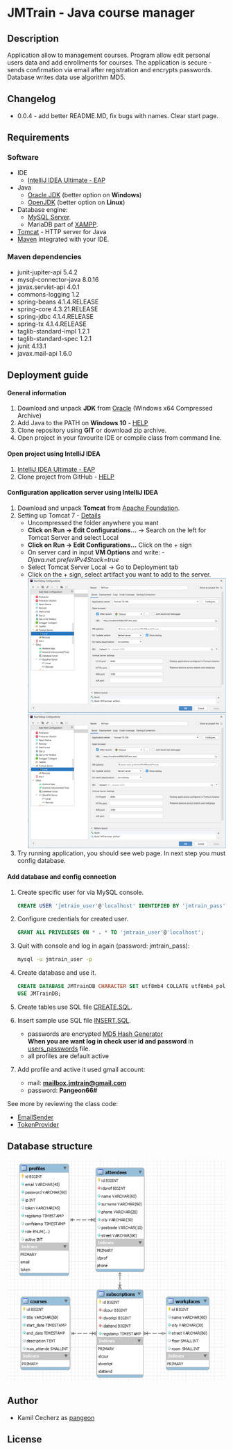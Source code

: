 # JMTrain - Java course manager

## Description

Application allow to management courses. Program allow edit personal users data and add enrollments for courses. 
The application is secure - sends confirmation via email after registration and encrypts passwords. Database writes 
data use algorithm MD5.

## Changelog
* 0.0.4 - add better README.MD, fix bugs with names. Clear start page.
## Requirements

### Software
* IDE 
    * [IntelliJ IDEA Ultimate - EAP](https://www.jetbrains.com/idea/nextversion/#section=windows)
* Java
    * [Oracle JDK](https://www.oracle.com/java/technologies/downloads/) (better option on **Windows**)
    * [OpenJDK](https://openjdk.java.net/install/) (better option on **Linux**)
* Database engine:
    * [MySQL Server](https://dev.mysql.com/downloads/windows/installer/8.0.html).
    * MariaDB part of [XAMPP](https://www.apachefriends.org/pl/download.html).
* [Tomcat](https://tomcat.apache.org/) - HTTP server for Java
* [Maven](http://maven.apache.org/download.cgi) integrated with your IDE.

### Maven dependencies

* junit-jupiter-api 5.4.2
* mysql-connector-java 8.0.16
* javax.servlet-api 4.0.1
* commons-logging 1.2
* spring-beans 4.1.4.RELEASE
* spring-core 4.3.21.RELEASE
* spring-jdbc 4.1.4.RELEASE
* spring-tx 4.1.4.RELEASE
* taglib-standard-impl 1.2.1
* taglib-standard-spec 1.2.1
* junit 4.13.1
* javax.mail-api 1.6.0

## Deployment guide
#### General information
1) Download and unpack **JDK** from 
[Oracle](https://www.oracle.com/java/technologies/downloads/)
(Windows x64 Compressed Archive)
2) Add Java to the PATH on **Windows 10** - [HELP](https://www.architectryan.com/2018/03/17/add-to-the-path-on-windows-10)
3) Clone repository using **GIT** or download zip archive.
4) Open project in your favourite IDE or compile class from command line.

#### Open project using IntelliJ IDEA
1) [IntelliJ IDEA Ultimate - EAP](https://www.jetbrains.com/idea/nextversion/#section=windows)
2) Clone project from GitHub - [HELP](https://www.jetbrains.com/help/idea/manage-projects-hosted-on-github.html)

#### Configuration application server using IntelliJ IDEA
1) Download and unpack **Tomcat** from 
[Apache Foundation](https://tomcat.apache.org/).
2) Setting up Tomcat 7 - [Details](https://federicoponte.wordpress.com/2013/08/02/setting-up-tomcat-7-with-intellij-idea/)
    * Uncompressed the folder anywhere you want
    * **Click on Run -> Edit Configurations…**
    -> Search on the left for Tomcat Server and select Local
    * **Click on Run -> Edit Configurations…** Click on the + sign
    * On server card in input **VM Options** and write: *-Djava.net.preferIPv4Stack=true*
    * Select Tomcat Server Local -> Go to Deployment tab
    * Click on the + sign, select artifact you want to add to the server.
    ![Screen 1](readme-img/1.png) ![Screen 2](readme-img/1.png) 
3) Try running application, you should see web page. In next step you must config database.

#### Add database and config connection
1) Create specific user for via MySQL console.

    ```SQL
    CREATE USER 'jmtrain_user'@'localhost' IDENTIFIED BY 'jmtrain_pass';
    ```
2) Configure credentials for created user.

    ```SQL
   GRANT ALL PRIVILEGES ON * . * TO 'jmtrain_user'@'localhost';
    ```
3) Quit with console and log in again (password: jmtrain_pass):
    ```cmd
   mysql -u jmtrain_user -p
    ```
4) Create database and use it.

    ```SQL
   CREATE DATABASE JMTrainDB CHARACTER SET utf8mb4 COLLATE utf8mb4_polish_ci;
   USE JMTrainDB;
    ```    
5) Create tables use SQL file [CREATE.SQL](sql/scripts/CREATE.sql).
6) Insert sample use SQL file [INSERT.SQL](sql/scripts/INSERT.sql).
    *  passwords are encrypted [MD5 Hash Generator](https://www.md5hashgenerator.com/)
    <br /> **When you are want log in check user id and password** in [users_passwords](sql/conf/users_passwords) file.
    * all profiles are default active 
7) Add profile and active it used gmail account:
    * mail: **mailbox.jmtrain@gmail.com**
    * password: **Pangeon66#**

See more by reviewing the class code: 
* [EmailSender](src/main/java/san/jee/cecherz/util/EmailSender.java) 
* [TokenProvider](src/main/java/san/jee/cecherz/util/TokenProvider.java)

## Database structure
![database schema](readme-img/diagram_jmtraindb.PNG)

## Author

* Kamil Cecherz as [pangeon](https://cecherz.pl)

## License


